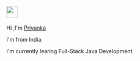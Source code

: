 # <img src="https://github.com/TheDudeThatCode/TheDudeThatCode/blob/master/Assets/Hi.gif" width="29"> 
Hi ,I'm [Priyanka](https://priyankadash.bio.link/)


I'm from India.


I'm currently learing Full-Stack Java Development.
